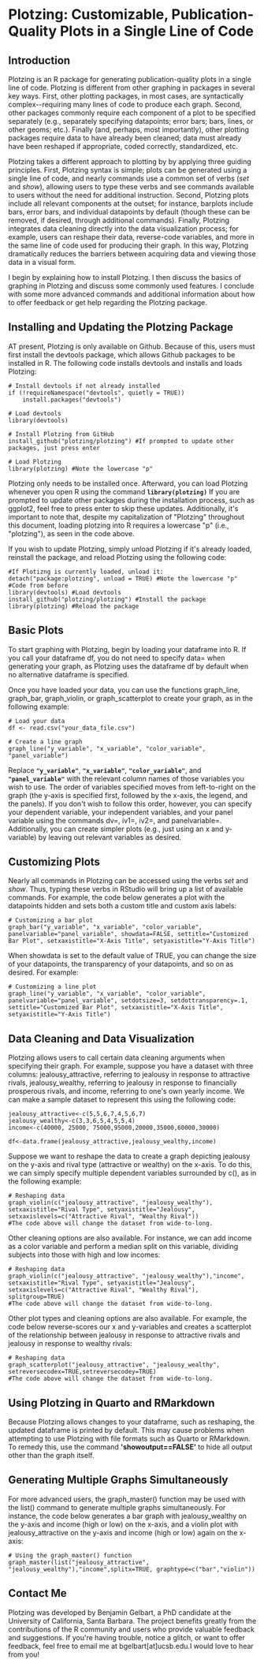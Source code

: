 # **Plotzing: Customizable, Publication-Quality Plots in a Single Line of Code**

## **Introduction**

Plotzing is an R package for generating publication-quality plots in a single line of code. Plotzing is different from other graphing in packages in several key ways. First, other plotting packages, in most cases, are syntactically complex--requiring many lines of code to produce each graph. Second, other packages commonly require each component of a plot to be specified separately (e.g., separately specifying datapoints; error bars; bars, lines, or other geoms; etc.). Finally (and, perhaps, most importantly), other plotting packages require data to have already been cleaned; data must already have been reshaped if appropriate, coded correctly, standardized, etc. 

Plotzing takes a different approach to plotting by by applying three guiding principles. First, Plotzing syntax is simple; plots can be generated using a single line of code, and nearly commands use a common set of verbs (*set* and *show*), allowing users to type these verbs and see commands available to users without the need for additional instruction. Second, Plotzing plots include all relevant components at the outset; for instance, barplots include bars, error bars, and individual datapoints by default (though these can be removed, if desired, through additional commands). Finally, Plotzing integrates data cleaning directly into the data visualization process; for example, users can reshape their data, reverse-code variables, and more in the same line of code used for producing their graph. In this way, Plotzing dramatically reduces the barriers between acquiring data and viewing those data in a visual form. 

I begin by explaining how to install Plotzing. I then discuss the basics of graphing in Plotzing and discuss some commonly used features. I conclude with some more advanced commands and additional information about how to offer feedback or get help regarding the Plotzing package.

## **Installing and Updating the Plotzing Package**

AT present, Plotzing is only available on Github. Because of this, users must first install the devtools package, which allows Github packages to be installed in R. The following code installs devtools and installs and loads Plotzing:

```{r, echo=TRUE, eval=FALSE}
# Install devtools if not already installed
if (!requireNamespace("devtools", quietly = TRUE))
    install.packages("devtools")

# Load devtools
library(devtools)

# Install Plotzing from GitHub
install_github("plotzing/plotzing") #If prompted to update other packages, just press enter

# Load Plotzing
library(plotzing) #Note the lowercase "p"
```

Plotzing only needs to be installed once. Afterward, you can load Plotzing whenever you open R using the command **`library(plotzing)`** If you are prompted to update other packages during the installation process, such as ggplot2, feel free to press enter to skip these updates. Additionally, it's important to note that, despite my capitalization of "Plotzing" throughout this document, loading plotzing into R requires a lowercase "p" (i.e., "plotzing"), as seen in the code above.

If you wish to update Plotzing, simply unload Plotzing if it's already loaded, reinstall the package, and reload Plotzing using the following code:

```{r, echo=TRUE, eval=FALSE}
#If Plotizng is currently loaded, unload it:
detach("package:plotzing", unload = TRUE) #Note the lowercase "p"
#Code from before
library(devtools) #Load devtools
install_github("plotzing/plotzing") #Install the package
library(plotzing) #Reload the package
```

## **Basic Plots**

To start graphing with Plotzing, begin by loading your dataframe into R. If you call your dataframe df, you do not need to specify data= when generating your graph, as Plotzing uses the dataframe df by default when no alternative dataframe is specified. 

Once you have loaded your data, you can use the functions graph_line, graph_bar, graph_violin, or graph_scatterplot to create your graph, as in the following example:

```{r, echo=TRUE, eval=FALSE}
# Load your data
df <- read.csv("your_data_file.csv")

# Create a line graph
graph_line("y_variable", "x_variable", "color_variable", "panel_variable")
```

Replace **`"y_variable"`**, **`"x_variable"`**, **`"color_variable"`**, and **`"panel_variable"`** with the relevant column names of those variables you wish to use. The order of variables specified moves from left-to-right on the graph (the y-axis is specified first, followed by the x-axis, the legend, and the panels). If you don't wish to follow this order, however, you can specify your dependent variable, your independent variables, and your panel variable using the commands dv=, iv1=, iv2=, and panelvariable=. Additionally, you can create simpler plots (e.g., just using an x and y-variable) by leaving out relevant variables as desired. 

## **Customizing Plots**

Nearly all commands in Plotzing can be accessed using the verbs *set* and *show*. Thus, typing these verbs in RStudio will bring up a list of available commands. For example, the code below generates a plot with the datapoints hidden and sets both a custom title and custom axis labels:

```{r, echo=TRUE, eval=FALSE}
# Customizing a bar plot
graph_bar("y_variable", "x_variable", "color_variable", panelvariable="panel_variable", showdata=FALSE, settitle="Customized Bar Plot", setxaxistitle="X-Axis Title", setyaxistitle="Y-Axis Title")
```

When showdata is set to the default value of TRUE, you can change the size of your datapoints, the transparency of your datapoints, and so on as desired. For example:

```{r, echo=TRUE, eval=FALSE}
# Customizing a line plot
graph_line("y_variable", "x_variable", "color_variable", panelvariable="panel_variable", setdotsize=3, setdottransparency=.1, settitle="Customized Bar Plot", setxaxistitle="X-Axis Title", setyaxistitle="Y-Axis Title")
```


## **Data Cleaning and Data Visualization**

Plotzing allows users to call certain data cleaning arguments when specifying their graph. For example, suppose you have a dataset with three columns: jealousy_attractive, referring to jealousy in response to attractive rivals, jealousy_wealthy, referring to jealousy in response to financially prosperous rivals, and income, referring to one's own yearly income. We can make a sample dataset to represent this using the following code:

```{r, echo=TRUE, eval=FALSE}
jealousy_attractive<-c(5,5,6,7,4,5,6,7)
jealousy_wealthy<-c(3,3,6,5,4,5,5,4)
income<-c(40000, 25000, 75000,95000,20000,35000,60000,30000)

df<-data.frame(jealousy_attractive,jealousy_wealthy,income)

```

Suppose we want to reshape the data to create a graph depicting jealousy on the y-axis and rival type (attractive or wealthy) on the x-axis. To do this, we can simply specify multiple dependent variables surrounded by c(), as in the following example:

```{r, echo=TRUE, eval=FALSE}
# Reshaping data
graph_violin(c("jealousy_attractive", "jealousy_wealthy"), setxaxistitle="Rival Type", setyaxistitle="Jealousy", setxaxislevels=c("Attractive Rival", "Wealthy Rival"))
#The code above will change the dataset from wide-to-long.
```

Other cleaning options are also available. For instance, we can add income as a color variable and perform a median split on this variable, dividing subjects into those with high and low incomes: 
```{r, echo=TRUE, eval=FALSE}
# Reshaping data
graph_violin(c("jealousy_attractive", "jealousy_wealthy"),"income", setxaxistitle="Rival Type", setyaxistitle="Jealousy", setxaxislevels=c("Attractive Rival", "Wealthy Rival"), splitgroup=TRUE)
#The code above will change the dataset from wide-to-long.
```

Other plot types and cleaning options are also available. For example, the code below reverse-scores our x and y-variables and creates a scatterplot of the relationship between jealousy in response to attractive rivals and jealousy in response to wealthy rivals:

```{r, echo=TRUE, eval=FALSE}
# Reshaping data
graph_scatterplot("jealousy_attractive", "jealousy_wealthy", setreversecodex=TRUE,setreversecodey=TRUE)
#The code above will change the dataset from wide-to-long.
```
## **Using Plotzing in Quarto and RMarkdown**

Because Plotzing allows changes to your dataframe, such as reshaping, the updated dataframe is printed by default. This may cause problems when attempting to use Plotzing with file formats such as Quarto or RMarkdown. To remedy this, use the command **'showoutput==FALSE'** to hide all output other than the graph itself.

## **Generating Multiple Graphs Simultaneously**

For more advanced users, the graph_master() function may be used with the list() command to generate multiple graphs simultaneously. For instance, the code below generates a bar graph with jealousy_wealthy on the y-axis and income (high or low) on the x-axis, and a violin plot with jealousy_attractive on the y-axis and income (high or low) again on the x-axis:

```{r, echo=TRUE, eval=FALSE}
# Using the graph_master() function
graph_master(list("jealousy_attractive", "jealousy_wealthy"),"income",splitx=TRUE, graphtype=c("bar","violin"))
```

## **Contact Me**

Plotzing was developed by Benjamin Gelbart, a PhD candidate at the University of California, Santa Barbara. The project benefits greatly from the contributions of the R community and users who provide valuable feedback and suggestions. If you're having trouble, notice a glitch, or want to offer feedback, feel free to email me at bgelbart[at]ucsb.edu.I would love to hear from you!
